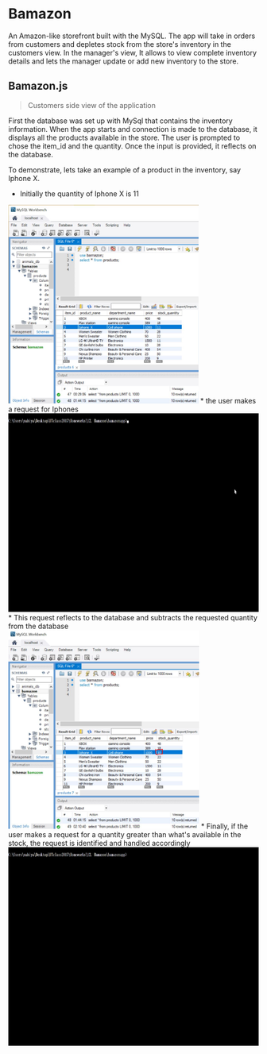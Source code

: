 # Bamazon

An Amazon-like storefront built with the MySQL. The app will take in orders from customers and depletes stock from the store's inventory in the customers view. In the manager's view, It allows to view complete inventory details and lets the manager update or add new inventory to the store.

## Bamazon.js
> Customers side view of the application

First the database was set up with MySql that contains the inventory information. When the app starts and connection is made to the database, it displays all the products available in the store. The user is prompted to chose the item_id and the quantity. Once the input is provided, it reflects on the database.

To demonstrate, lets take an example of a product in the inventory, say Iphone X.

* Initially the quantity of Iphone X is 11
<img src="/images/customerjs/initialSQL.JPG" height=400px>
* the user makes a request for  Iphones
<img src="/images/customerjs/example1.gif" height=400px>
* This request reflects to the database and subtracts the requested quantity from the database
<img src="/images/customerjs/sql2.JPG" height=400px>
* Finally, if the user makes a request for a quantity greater than what's available in the stock, the request is identified and handled accordingly
<img src="/images/customerjs/example2.gif" height=400px>
